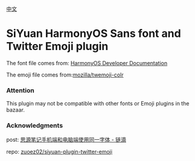 [中文](https://github.com/TCOTC/siyuan-plugin-ttf-HarmonyOS_Sans_SC/blob/main/README_zh_CN.md)

# SiYuan HarmonyOS Sans font and Twitter Emoji plugin

The font file comes from: [HarmonyOS Developer Documentation](https://developer.harmonyos.com/cn/docs/design/des-guides/font-0000001157868583)

The emoji file comes from:[mozilla/twemoji-colr](https://github.com/mozilla/twemoji-colr)

### Attention

This plugin may not be compatible with other fonts or Emoji plugins in the bazaar.

### Acknowledgments

post: [思源笔记手机端和电脑端使用同一字体 - 链滴](https://ld246.com/article/1705399357823)

repo: [zuoez02/siyuan-plugin-twitter-emoji](https://github.com/zuoez02/siyuan-plugin-twitter-emoji)